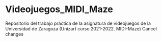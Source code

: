 # Videojuegos_MIDI_Maze
Repositorio del trabajo práctica de la asignatura de videojuegos de la Universidad de Zaragoza (Unizar) curso 2021-2022. MIDI-Maze)
Cancel changes
